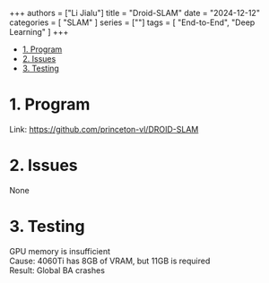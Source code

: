 +++
authors = ["Li Jialu"]
title = "Droid-SLAM"
date = "2024-12-12"
categories = [
    "SLAM"
]
series = [""]
tags = [
   "End-to-End", "Deep Learning"
]
+++

- [1. Program](#1-program)
- [2. Issues](#2-issues)
- [3. Testing](#3-testing)

# 1. Program

Link: <https://github.com/princeton-vl/DROID-SLAM>

# 2. Issues

None

# 3. Testing

   GPU memory is insufficient  
   Cause: 4060Ti has 8GB of VRAM, but 11GB is required  
   Result: Global BA crashes
